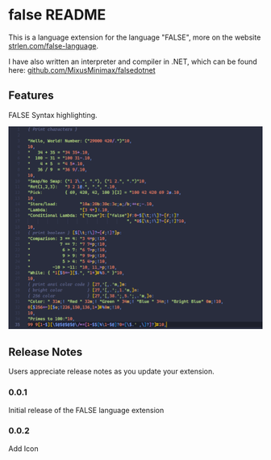 # false README

This is a language extension for the language "FALSE", more on the website [strlen.com/false-language](https://strlen.com/false-language/).

I have also written an interpreter and compiler in .NET, which can be found here: [github.com/MixusMinimax/falsedotnet](https://github.com/MixusMinimax/falsedotnet)

## Features

FALSE Syntax highlighting.

![feature X](https://raw.githubusercontent.com/MixusMinimax/falseVsCode/main/images/false_example.png)

## Release Notes

Users appreciate release notes as you update your extension.

### 0.0.1

Initial release of the FALSE language extension

### 0.0.2

Add Icon